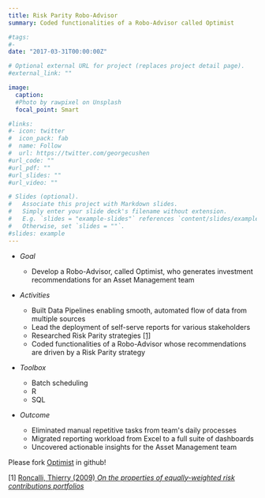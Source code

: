 ```yaml
---
title: Risk Parity Robo-Advisor
summary: Coded functionalities of a Robo-Advisor called Optimist

#tags:
#- 
date: "2017-03-31T00:00:00Z"

# Optional external URL for project (replaces project detail page).
#external_link: ""

image:
  caption: 
  #Photo by rawpixel on Unsplash
  focal_point: Smart

#links:
#- icon: twitter
#  icon_pack: fab
#  name: Follow
#  url: https://twitter.com/georgecushen
#url_code: ""
#url_pdf: ""
#url_slides: ""
#url_video: ""

# Slides (optional).
#   Associate this project with Markdown slides.
#   Simply enter your slide deck's filename without extension.
#   E.g. `slides = "example-slides"` references `content/slides/example-slides.md`.
#   Otherwise, set `slides = ""`.
#slides: example
---
```


* *Goal* 
   - Develop a Robo-Advisor, called Optimist, who generates investment recommendations for an Asset Management team

* *Activities*
   - Built Data Pipelines enabling smooth, automated flow of data from multiple sources
   - Lead the deployment of self-serve reports for various stakeholders
   - Researched Risk Parity strategies [[1]](#ref)
   - Coded functionalities of a Robo-Advisor whose recommendations are driven by a Risk Parity strategy

* *Toolbox*
   - Batch scheduling
   - R
   - SQL

* *Outcome*
   - Eliminated manual repetitive tasks from team's daily processes
   - Migrated reporting workload from Excel to a full suite of dashboards
   - Uncovered actionable insights for the Asset Management team
   
Please fork [Optimist](https://github.com/audiracmichelle/optimist) in github!

<a name="ref"></a>
[1] [Roncalli, Thierry (2009) *On the properties of equally-weighted
risk contributions portfolios*](http://www.thierry-roncalli.com/download/erc.pdf)